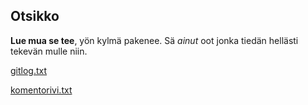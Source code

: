 ## Otsikko ##

**Lue mua se tee**, yön kylmä pakenee.
Sä *ainut* oot jonka tiedän hellästi tekevän mulle niin.

[gitlog.txt](https://github.com/armijuha/ot-harjoitustyo/blob/master/laskarit/viikko1/gitlog.txt)
 
[komentorivi.txt](https://github.com/armijuha/ot-harjoitustyo/blob/master/laskarit/viikko1/komentorivi.txt)
